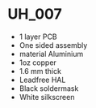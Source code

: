 # UH_007

- 1 layer PCB
- One sided assembly
- material Aluminium
- 1oz copper
- 1.6 mm thick
- Leadfree HAL
- Black soldermask
- White silkscreen
